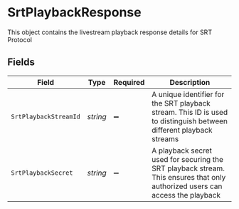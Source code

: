 # SrtPlaybackResponse

This object contains the livestream playback response details for SRT Protocol


## Fields

| Field                                                                                                                        | Type                                                                                                                         | Required                                                                                                                     | Description                                                                                                                  |
| ---------------------------------------------------------------------------------------------------------------------------- | ---------------------------------------------------------------------------------------------------------------------------- | ---------------------------------------------------------------------------------------------------------------------------- | ---------------------------------------------------------------------------------------------------------------------------- |
| `SrtPlaybackStreamId`                                                                                                        | *string*                                                                                                                     | :heavy_minus_sign:                                                                                                           | A unique identifier for the SRT playback stream. This ID is used to distinguish between different playback streams           |
| `SrtPlaybackSecret`                                                                                                          | *string*                                                                                                                     | :heavy_minus_sign:                                                                                                           | A playback secret used for securing the SRT playback stream. This ensures that only authorized users can access the playback |